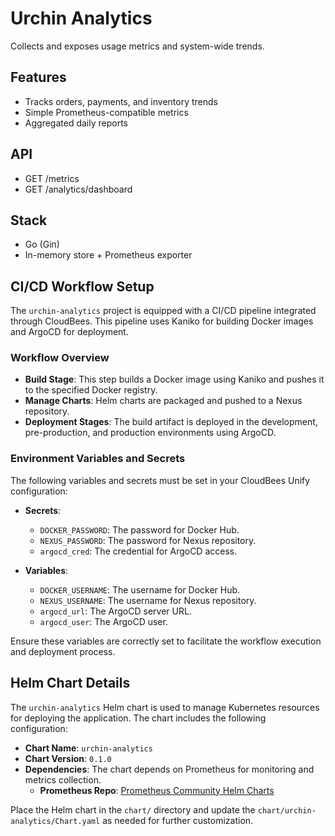 # Urchin Analytics

Collects and exposes usage metrics and system-wide trends.

## Features
- Tracks orders, payments, and inventory trends
- Simple Prometheus-compatible metrics
- Aggregated daily reports

## API
- GET /metrics
- GET /analytics/dashboard

## Stack
- Go (Gin)
- In-memory store + Prometheus exporter

## CI/CD Workflow Setup

The `urchin-analytics` project is equipped with a CI/CD pipeline integrated through CloudBees. This pipeline uses Kaniko for building Docker images and ArgoCD for deployment.

### Workflow Overview
- **Build Stage**: This step builds a Docker image using Kaniko and pushes it to the specified Docker registry.
- **Manage Charts**: Helm charts are packaged and pushed to a Nexus repository.
- **Deployment Stages**: The build artifact is deployed in the development, pre-production, and production environments using ArgoCD.

### Environment Variables and Secrets
The following variables and secrets must be set in your CloudBees Unify configuration:

- **Secrets**:
  - `DOCKER_PASSWORD`: The password for Docker Hub.
  - `NEXUS_PASSWORD`: The password for Nexus repository.
  - `argocd_cred`: The credential for ArgoCD access.

- **Variables**:
  - `DOCKER_USERNAME`: The username for Docker Hub.
  - `NEXUS_USERNAME`: The username for Nexus repository.
  - `argocd_url`: The ArgoCD server URL.
  - `argocd_user`: The ArgoCD user.

Ensure these variables are correctly set to facilitate the workflow execution and deployment process.

## Helm Chart Details

The `urchin-analytics` Helm chart is used to manage Kubernetes resources for deploying the application. The chart includes the following configuration:

- **Chart Name**: `urchin-analytics`
- **Chart Version**: `0.1.0`
- **Dependencies**: The chart depends on Prometheus for monitoring and metrics collection.
  - **Prometheus Repo**: [Prometheus Community Helm Charts](https://prometheus-community.github.io/helm-charts)

Place the Helm chart in the `chart/` directory and update the `chart/urchin-analytics/Chart.yaml` as needed for further customization.